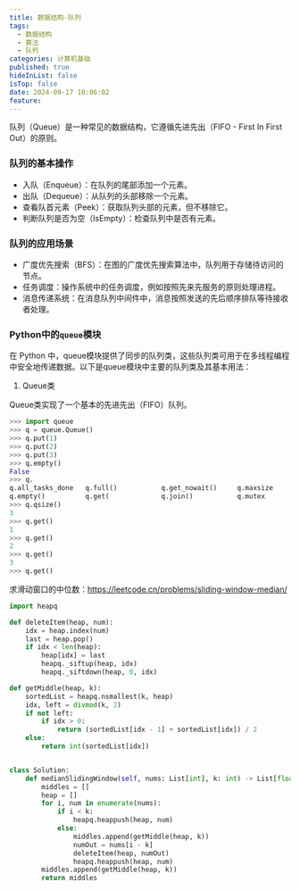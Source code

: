 ```yaml
---
title: 数据结构-队列
tags:
  - 数据结构
  - 算法
  - 队列
categories: 计算机基础
published: true
hideInList: false
isTop: false
date: 2024-09-17 10:06:02
feature:
---
```


队列（Queue）是一种常见的数据结构，它遵循先进先出（FIFO - First In First Out）的原则。

### 队列的基本操作

- 入队（Enqueue）：在队列的尾部添加一个元素。
- 出队（Dequeue）：从队列的头部移除一个元素。
- 查看队首元素（Peek）：获取队列头部的元素，但不移除它。
- 判断队列是否为空（IsEmpty）：检查队列中是否有元素。

### 队列的应用场景

- 广度优先搜索（BFS）：在图的广度优先搜索算法中，队列用于存储待访问的节点。
- 任务调度：操作系统中的任务调度，例如按照先来先服务的原则处理进程。
- 消息传递系统：在消息队列中间件中，消息按照发送的先后顺序排队等待接收者处理。

### Python中的`queue`模块

在 Python 中，queue模块提供了同步的队列类，这些队列类可用于在多线程编程中安全地传递数据。以下是queue模块中主要的队列类及其基本用法：

1. Queue类

Queue类实现了一个基本的先进先出（FIFO）队列。

``` python
>>> import queue
>>> q = queue.Queue()
>>> q.put(1)
>>> q.put(2)
>>> q.put(3)
>>> q.empty()
False
>>> q.
q.all_tasks_done   q.full()           q.get_nowait()     q.maxsize          q.not_empty        q.put(             q.qsize()          q.task_done()
q.empty()          q.get(             q.join()           q.mutex            q.not_full         q.put_nowait(      q.queue            q.unfinished_tasks
>>> q.qsize()
3
>>> q.get()
1
>>> q.get()
2
>>> q.get()
3
>>> q.get()
```

求滑动窗口的中位数：https://leetcode.cn/problems/sliding-window-median/

``` python
import heapq

def deleteItem(heap, num):
    idx = heap.index(num)
    last = heap.pop()
    if idx < len(heap):
        heap[idx] = last
        heapq._siftup(heap, idx)
        heapq._siftdown(heap, 0, idx)

def getMiddle(heap, k):
    sortedList = heapq.nsmallest(k, heap)
    idx, left = divmod(k, 2)
    if not left:
        if idx > 0:
            return (sortedList[idx - 1] + sortedList[idx]) / 2
    else:
        return int(sortedList[idx])


class Solution:
    def medianSlidingWindow(self, nums: List[int], k: int) -> List[float]:
        middles = []
        heap = []
        for i, num in enumerate(nums):
            if i < k:
                heapq.heappush(heap, num)
            else:
                middles.append(getMiddle(heap, k))
                numOut = nums[i - k]
                deleteItem(heap, numOut)
                heapq.heappush(heap, num)
        middles.append(getMiddle(heap, k))
        return middles
```